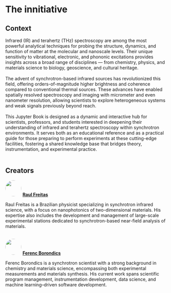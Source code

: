 # The innitiative
<!-- # Synchrotron IR-THz Knowledge Hub -->
## Context
<!-- <div style="text-align: justify;"> -->
Infrared (IR) and terahertz (THz) spectroscopy are among the most powerful analytical techniques for probing the structure, dynamics, and function of matter at the molecular and nanoscale levels. Their unique sensitivity to vibrational, electronic, and phononic excitations provides insights across a broad range of disciplines — from chemistry, physics, and materials science to biology, geoscience, and cultural heritage.<br><br>
The advent of synchrotron-based infrared sources has revolutionized this field, offering orders-of-magnitude higher brightness and coherence compared to conventional thermal sources. These advances have enabled spatially resolved spectroscopy and imaging with micrometer and even nanometer resolution, allowing scientists to explore heterogeneous systems and weak signals previously beyond reach.<br><br> 
This Jupyter Book is designed as a dynamic and interactive hub for scientists, professors, and students interested in deepening their understanding of infrared and terahertz spectroscopy within synchrotron environments. It serves both as an educational reference and as a practical guide for those preparing to perform experiments at these cutting-edge facilities, fostering a shared knowledge base that bridges theory, instrumentation, and experimental practice.
<br><br>
<!-- </div> -->

## Creators

[<img src="https://avatars.githubusercontent.com/u/35776962?v=4" width="50" style="border-radius:50%;">](https://github.com/raul-freitas)
**[Raul Freitas](https://github.com/raul-freitas)**
<br>
<!-- <div style="text-align: justify;"> -->
Raul Freitas is a Brazilian physicist specializing in synchrotron infrared science, with a focus on nanophotonics of two-dimensional materials. His expertise also includes the development and management of large-scale experimental stations dedicated to synchrotron-based near-field analysis of materials.
<br><br>
<!-- </div> -->

[<img src="https://avatars.githubusercontent.com/u/6304794?v=4" width="50" style="border-radius:50%;">](https://github.com/borondics)
**[Ferenc Borondics](https://github.com/borondics)**
<br>
<!-- <div style="text-align: justify;"> -->
Ferenc Borondics is a synchrotron scientist with a strong background in chemistry and materials science, encompassing both experimental measurements and materials synthesis. His current work spans scientific program management, instrumentation development, data science, and machine learning–driven software development.
<br><br>
<!-- </div> -->




<!-- 
## Color Schemes

- Sequential color scales: low `#fcfbfd`, high `#3f007d`, discrete [RColor Brewer Purples](https://colorbrewer2.org/#type=sequential&scheme=Purples&n=8)
- Divergent: low `#b2182b` middle `#f7f7f7` high `#2166ac`, discrete [RColor Brewer RdBu](https://colorbrewer2.org/#type=diverging&scheme=RdBu&n=9)
- Qualitative: [Matplotlib Tab10](https://matplotlib.org/stable/_images/sphx_glr_colormaps_006.png)
 -->

